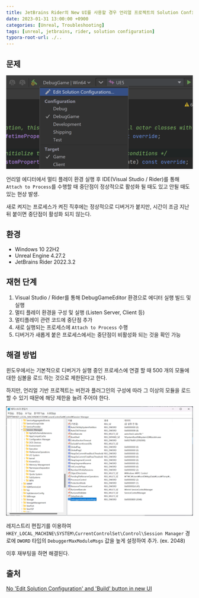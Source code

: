 ```yaml
---
title: JetBrains Rider의 New UI를 사용할 경우 언리얼 프로젝트의 Solution Configuration을 변경하지 못하는 문제
date: 2023-01-31 13:00:00 +0900
categories: [Unreal, Troubleshooting]
tags: [unreal, jetbrains, rider, solution configuration]
typora-root-url: ./..
---
```


## 문제

![ui-solution-configurations-thumb](/assets/img/2023-01-31-rider-cannot-edit-solution-configuration-in-new-ui/ui-solution-configurations-thumb.png)





언리얼 에디터에서 멀티 플레이 환경 실행 후 IDE(Visual Studio / Rider)를 통해 `Attach to Process`를 수행할 때 중단점이 정상적으로 활성화 될 때도 있고 안될 때도 있는 현상 발생. 

새로 켜지는 프로세스가 켜진 직후에는 정상적으로 디버거가 붙지만, 시간이 조금 지난 뒤 붙이면 중단점이 활성화 되지 않는다.



## 환경

- Windows 10 22H2
- Unreal Engine 4.27.2
- JetBrains Rider 2022.3.2



## 재현 단계

1. Visual Studio / Rider를 통해 DebugGameEditor 환경으로 에디터 실행 빌드 및 실행
2. 멀티 플레이 환경을 구성 및 실행 (Listen Server, Client 등)
3. 멀티플레이 관련 코드에 중단점 추가
4. 새로 실행되는 프로세스에 `Attach to Process` 수행
5. 디버거가 새롭게 붙은 프로세스에서는 중단점이 비활성화 되는 것을 확인 가능



## 해결 방법

윈도우에서는 기본적으로 디버거가 실행 중인 프로세스에 연결 할 때 500 개의 모듈에 대한 심볼을 로드 하는 것으로 제한된다고 한다. 

하지만, 언리얼 기반 프로젝트는 버전과 플러그인의 구성에 따라 그 이상의 모듈을 로드 할 수 있기 때문에 해당 제한을 늘려 주어야 한다.

![add-registry-key](/assets/img/2023-01-15-troubleshooting-cannot-attach-debugger-to-other-process/add-registry-key.png)

레지스트리 편집기를 이용하여 `HKEY_LOCAL_MACHINE\SYSTEM\CurrentControlSet\Control\Session Manager`  경로에 `DWORD` 타입의 `DebuggerMaxModuleMsgs` 값을 높게 설정하여 추가. (ex. 2048)



이후 재부팅을 하면 해결된다.



## 출처

[No 'Edit Solution Configuration' and 'Build' button in new UI](https://youtrack.jetbrains.com/issue/RIDER-83004/No-Edit-Solution-Configuration-and-Build-button-in-new-UI)
